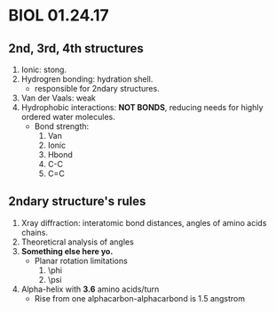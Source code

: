 # BIOL 01.24.17

## 2nd, 3rd, 4th structures

1.  Ionic: stong.
2.  Hydrogren bonding: hydration shell.
    -   responsible for 2ndary structures.
3.  Van der Vaals: weak
4.  Hydrophobic interactions: **NOT BONDS**, reducing needs for highly ordered water molecules.
    -   Bond strength:
        1.  Van
        2.  Ionic
        3.  Hbond
        4.  C-C
        5.  C=C

## 2ndary structure's rules

1.  Xray diffraction: interatomic bond distances, angles of amino acids chains.
2.  Theoreticral analysis of angles
3.  **Something else here yo.**
    -   Planar rotation limitations
        1.  \phi
        2.  \psi
4.  Alpha-helix with **3.6** amino acids/turn
    -   Rise from one alphacarbon-alphacarbond is 1.5 angstrom
